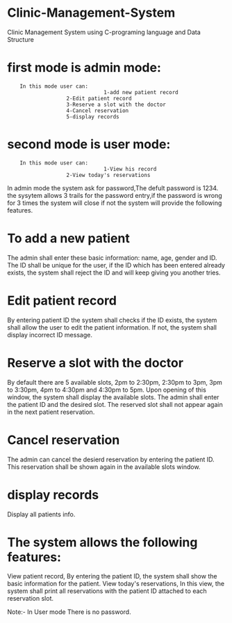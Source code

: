 # Clinic-Management-System
Clinic Management System using C-programing language and Data Structure

# first mode is admin mode:
		
		In this mode user can: 
                                   1-add new patient record
				       2-Edit patient record
				       3-Reserve a slot with the doctor
				       4-Cancel reservation
				       5-display records

# second mode is user mode:
  
		In this mode user can: 
                                   1-View his record 
				       2-View today's reservations





In admin mode the system ask for password,The defult password is 1234. the sysytem allows 3 trails for the password entry,if the password is wrong for 3 times the system will close if not the system will 
provide the following features.

#  To add a new patient 
   The admin shall enter these basic information: name, age, gender and ID.
   The ID shall be unique for the user, if the ID which has been entered already exists, the system shall reject the ID and will keep giving you another tries.

#  Edit patient record
   By entering patient ID the system shall checks if the ID exists, the system shall allow the user to edit the
   patient information. If not, the system shall display incorrect ID message.

# Reserve a slot with the doctor
  By default there are 5 available slots, 2pm to 2:30pm, 2:30pm to 3pm, 3pm to 3:30pm, 4pm to 4:30pm
	and 4:30pm to 5pm. Upon opening of this window, the system shall display the available slots. 
	The admin shall enter the patient ID and the desired slot. The reserved slot shall not appear again in the next patient reservation.

# Cancel reservation
  The admin can cancel the desierd reservation by entering the patient ID. This reservation shall be shown again in the available slots window.

# display records
  Display all patients info.
  
# The system allows the following features:
  View patient record, By entering the patient ID, the system shall show the basic information for the patient.
  View today's reservations, In this view, the system shall print all reservations with the patient ID attached to each reservation slot.
  
  Note:- In User mode There is no password. 
